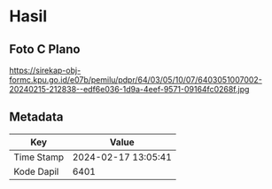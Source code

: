 # Hasil

## Foto C Plano

https://sirekap-obj-formc.kpu.go.id/e07b/pemilu/pdpr/64/03/05/10/07/6403051007002-20240215-212838--edf6e036-1d9a-4eef-9571-09164fc0268f.jpg


## Metadata

| Key        | Value               |
| ---------- | ------------------- |
| Time Stamp | 2024-02-17 13:05:41 |
| Kode Dapil | 6401                |



